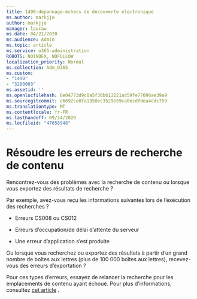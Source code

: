 ```yaml
---
title: 1490-dépannage-échecs de découverte électronique
ms.author: markjjo
author: markjjo
manager: lauraw
ms.date: 04/21/2020
ms.audience: Admin
ms.topic: article
ms.service: o365-administration
ROBOTS: NOINDEX, NOFOLLOW
localization_priority: Normal
ms.collection: Adm_O365
ms.custom:
- "1490"
- "3200003"
ms.assetid: ''
ms.openlocfilehash: 6e04773d9c0a5f30b613221ad59fe77096ae39a9
ms.sourcegitcommit: c6692ce0fa1358ec3529e59ca0ecdfdea4cdc759
ms.translationtype: MT
ms.contentlocale: fr-FR
ms.lasthandoff: 09/14/2020
ms.locfileid: "47658948"
---
```

# <a name="troubleshoot-content-search-errors"></a>Résoudre les erreurs de recherche de contenu

Rencontrez-vous des problèmes avec la recherche de contenu ou lorsque vous exportez des résultats de recherche ?

Par exemple, avez-vous reçu les informations suivantes lors de l’exécution des recherches ?

- Erreurs CS008 ou CS012

- Erreurs d’occupation/de délai d’attente du serveur

- Une erreur d’application s’est produite

Ou lorsque vous recherchez ou exportez des résultats à partir d’un grand nombre de boîtes aux lettres (plus de 100 000 boîtes aux lettres), recevez-vous des erreurs d’exportation ?

Pour ces types d’erreurs, essayez de relancer la recherche pour les emplacements de contenu ayant échoué. Pour plus d’informations, consultez  [cet article](https://docs.microsoft.com/microsoft-365/compliance/retry-failed-content-search) .
